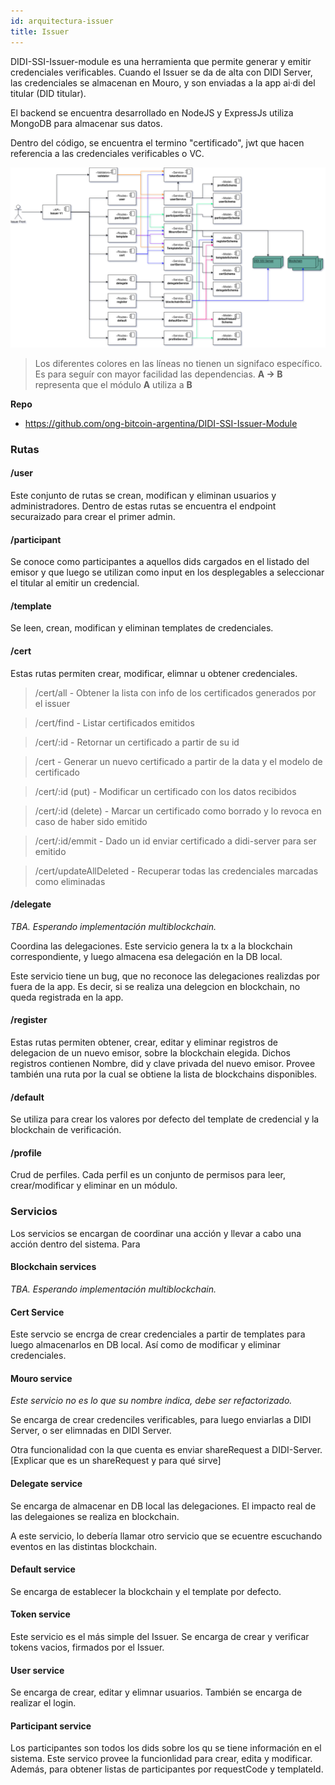 ```yaml
---
id: arquitectura-issuer
title: Issuer
---
```


DIDI-SSI-Issuer-module es una herramienta que permite generar y emitir credenciales verificables. Cuando el Issuer se da de alta con DIDI Server, las credenciales se almacenan en Mouro, y son enviadas a la app ai·di del titular (DID titular).

El backend se encuentra desarrollado en NodeJS y ExpressJs utiliza MongoDB para almacenar sus datos.

Dentro del código, se encuentra el termino "certificado", jwt que hacen referencia a las credenciales verificables o VC.

![Issuer backend](./images/didi-ssi-issuer-back.png)
> Los diferentes colores en las líneas no tienen un signifaco específico. Es para seguír con mayor facilidad las dependencias. **A -> B** representa que el módulo **A** utiliza a **B**

**Repo**
- https://github.com/ong-bitcoin-argentina/DIDI-SSI-Issuer-Module

### Rutas
#### /user
Este conjunto de rutas se crean, modifican y eliminan usuarios y administradores.
Dentro de estas rutas se encuentra el endpoint securaizado para crear el primer admin.

#### /participant
Se conoce como participantes a aquellos dids cargados en el listado del emisor y que luego se utilizan como input en los desplegables a seleccionar el titular al emitir un credencial.


#### /template
Se leen, crean, modifican y eliminan templates de credenciales.


#### /cert
Estas rutas permiten crear, modificar, elimnar u obtener credenciales.
> /cert/all - Obtener la lista con info de los certificados generados por el issuer

> /cert/find - Listar certificados emitidos

> /cert/:id - Retornar un certificado a partir de su id

> /cert - Generar un nuevo certificado a partir de la data y el modelo de certificado

> /cert/:id (put) - Modificar un certificado con los datos recibidos

> /cert/:id (delete) - Marcar un certificado como borrado y lo revoca en caso de haber sido emitido

> /cert/:id/emmit - Dado un id enviar certificado a didi-server para ser emitido

> /cert/updateAllDeleted - Recuperar todas las credenciales marcadas como eliminadas

#### /delegate
*TBA. Esperando implementación multiblockchain.*

Coordina las delegaciones. Este servicio genera la tx a la blockchain correspondiente, y luego almacena esa delegación en la DB local.

Este servicio tiene un bug, que no reconoce las delegaciones realizdas por fuera de la app. Es decir, si se realiza una delegcion en blockchain, no queda registrada en la app.

#### /register
Estas rutas permiten obtener, crear, editar y eliminar registros de delegacion de un nuevo emisor, sobre la blockchain elegida.
Dichos registros contienen Nombre, did y clave privada del nuevo emisor.
Provee también una ruta por la cual se obtiene la lista de blockchains disponibles.

#### /default
Se utiliza para crear los valores por defecto del template de credencial y la blockchain de verificación. 

#### /profile
Crud de perfiles. Cada perfil es un conjunto de permisos para leer, crear/modificar y eliminar en un módulo.

### Servicios
Los servicios se encargan de coordinar una acción y llevar a cabo una acción dentro del sistema. Para

#### Blockchain services
*TBA. Esperando implementación multiblockchain.*

#### Cert Service
Este servcio se encrga de crear credenciales a partir de templates para luego almacenarlos en DB local. 
Así como de modificar y eliminar credenciales.

#### Mouro service
*Este servicio no es lo que su nombre indica, debe ser refactorizado.*

Se encarga de crear credenciles verificables, para luego enviarlas a DIDI Server, o ser elimnadas en DIDI Server.

Otra funcionalidad con la que cuenta es enviar shareRequest a DIDI-Server. [Explicar que es un shareRequest y para qué sirve]

#### Delegate service
Se encarga de almacenar en DB local las delegaciones. El impacto real de las delegaiones se realiza en blockchain. 

A este servicio, lo debería llamar otro servicio que se ecuentre escuchando eventos en las distintas blockchain.

#### Default service
Se encarga de establecer la blockchain y el template por defecto. 

#### Token service
Este servicio es el más simple del Issuer. Se encarga de crear y verificar tokens vacios, firmados por el Issuer.

#### User service
Se encarga de crear, editar y elimnar usuarios. También se encarga de realizar el login.

#### Participant service
Los participantes son todos los dids sobre los qu se tiene información en el sistema. Este servico provee la funcionlidad para crear, edita y modificar. Además, para obtener listas de participantes por requestCode y templateId.

